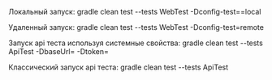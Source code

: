 Локальный запуск:
gradle clean test --tests WebTest -Dconfig-test==local

Удаленный запуск:
gradle clean test --tests WebTest -Dconfig-test=remote


Запуск api теста используя системные свойства:
gradle clean test --tests ApiTest -DbaseUrl= -Dtoken=

Классический запуск api теста:
gradle clean test --tests ApiTest
